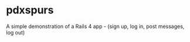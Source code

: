 pdxspurs
========

A simple demonstration of a Rails 4 app - (sign up, log in, post messages, log out)